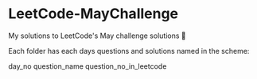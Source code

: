 # LeetCode-MayChallenge
My solutions to LeetCode's May challenge solutions :star2:

Each folder has each days questions and solutions named in the scheme:

day_no question_name question_no_in_leetcode
